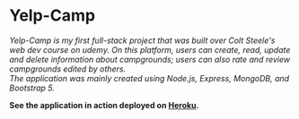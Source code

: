 # Yelp-Camp
*Yelp-Camp is my first full-stack project that was built over Colt Steele's web dev course on udemy. On this platform, users can create, read, update and delete information about campgrounds; users can also rate and review campgrounds edited by others.
<br>The application was mainly created using Node.js, Express, MongoDB, and Bootstrap 5.* <br>

**See the application in action deployed on [Heroku](https://peaceful-oasis-73868.herokuapp.com/).** 
